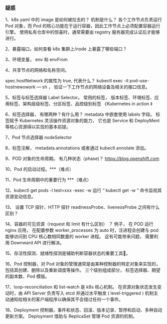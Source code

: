 ### 疑惑 
1、k8s yaml 中的 image 是如何被拉去的？ 机制是什么？
各个工作节点负责运行 Pod 对象，而 Pod 的核心功能在于运行容器，因此工作节点上必须配置容器运行引擎。
使用私有仓库中的惊喜时，通常需要由 registry 服务器完成认证后才能够进行。 

2、暴露端口，如何查看 k8s 集群上/node 上暴露了哪些端口？

3、环境变量， env 和 envFrom 

4、共享节点的网络和名称空间。

spec.hostNetwork 的属性为 true, 代表什么？
kubectl exec -it pod-use-hostnewowork — sh ， 验证一下工作节点的网络设备及相关的接口信息。 

5、标签与标签选择器 Label Selector。 
常用的标签， 版本标签、环境标签、应用标签、架构层级标签、分区标签、品控级别标签
《Kubernetes in action 》

6、标签选择器， 有哪两种？有什么用？
metadata 中嵌套使用 labels 字段。 
标签赋予 Kubernetes 灵活操作资源对象的能力， 它也是 Service 和 DeployMent 等核心资源得以实现的基本前提。 

7、Pod 节点选择器 nodeSelector 

8、标签注解， metadata.annotations 或者通过 kubectl annotate 添加。 

9、POD 对象的生命周期。 有几种状态（phase)？ https://blog.openshift.com 

10、Pod 的启动过程。***（难点） 

11、Pod 生命周期中的重要行为 ***（难点） 

12、kubectl get pods -l test=xxx -exec -w 
运行 “ kubectl get -w “ 命令监视其资源变动信息。 

13、 设置 TCP 探针、HTTP 探针
readinessProbe、livenessProbe 之间有什么区别？

14、容器的可见资源（request 和 limit 有什么区别） ？
例子， 在 POD 运行 nginx 应用， 在配置参数 worker_processes 为 auto 时，注进程会创建与 pod 能够访问到 CPU 核心数相同数量的 worker 进程。 这有可能带来问题， 需要利用 Downward API 进行解决。 


15、存活性探测、就绪性探测是辅助判断容器状态的重要工具🔧。

16、Pod 控制器，对 Pod 对象的管理通常是由某种控制器的特定对象来实现的，包括其创建、删除以及重新调度等操作。 
三个级别组成部分， 标签选择器、期望的副本数、Pod 模版。

17、loop-reconciliation 和 list-watch 是 k8s 核心机制。 在资源对象状态发生变动时，由 API Server 负责写入 etcd 并通过水平触发 ( level-triggered ) 机制主动通知给相关的客户端程序以确保其不会错过任何一个事件。 

18、Deployment 控制器，事件和状态、回滚、版本记录、暂停和启动、多种自动更新方案。 
Deployment 借助与 ReplicaSet 管理 Pod 资源的机制。 
